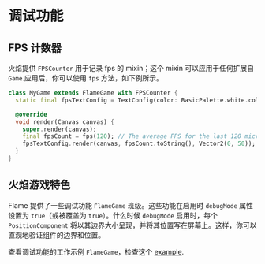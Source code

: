 # 调试功能

## FPS 计数器

火焰提供 `FPSCounter` 用于记录 fps 的 mixin；这个 mixin 可以应用于任何扩展自 `Game`.应用后，你可以使用 `fps` 方法，如下例所示。

```dart
class MyGame extends FlameGame with FPSCounter {
  static final fpsTextConfig = TextConfig(color: BasicPalette.white.color);

  @override
  void render(Canvas canvas) {
    super.render(canvas);
    final fpsCount = fps(120); // The average FPS for the last 120 microseconds.
    fpsTextConfig.render(canvas, fpsCount.toString(), Vector2(0, 50));
  }
}
```

## 火焰游戏特色

Flame 提供了一些调试功能 `FlameGame` 班级。这些功能在启用时 `debugMode` 属性设置为 `true`（或被覆盖为 `true`）。什么时候 `debugMode` 启用时，每个 `PositionComponent` 将以其边界大小呈现，并将其位置写在屏幕上。这样，你可以直观地验证组件的边界和位置。

查看调试功能的工作示例 `FlameGame`，检查这个 [example](https://github.com/flame-engine/flame/blob/main/examples/lib/stories/components/debug_example.dart).
